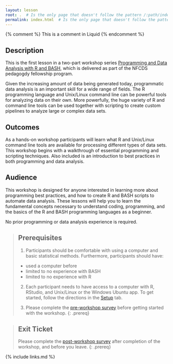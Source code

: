 ```yaml
---
layout: lesson
root: .  # Is the only page that doesn't follow the pattern /:path/index.html
permalink: index.html  # Is the only page that doesn't follow the pattern /:path/index.html
---
```


<!-- this is an html comment -->

{% comment %} This is a comment in Liquid {% endcomment %}

## Description
This is the first lesson in a two-part workshop series [Programming and Data Analysis with R and BASH](https://elizabethbrooks.github.io/NFCDSWorkshop_BeginnersGuide_BioinformaticsDataAnalysis/), which is delivered as part of the NFCDS pedagogdy fellowship program. 

Given the increasing amount of data being generated today, programmatic data analysis is an important skill for a wide range of fields. The R programming language and Unix/Linux command line can be powerful tools for analyzing data on their own. More powerfully, the huge variety of R and command line tools can be used together with scripting to create custom pipelines to analyze large or complex data sets.

## Outcomes
As a hands-on workshop participants will learn what R and Unix/Linux command line tools are available for processing different types of data sets. This workshop begins with a walkthrough of essential programming and scripting techniques. Also included is an introduction to best practices in both programming and data analysis.

## Audience
This workshop is designed for anyone interested in learning more about programming best practices, and how to create R and BASH scripts to automate data analysis. These lessons will help you to learn the fundamental concepts necessary to understand coding, programming, and the basics of the R and BASH programming languages as a beginner.

No prior programming or data analysis experience is required.

> ## Prerequisites
>
> 1. Participants should be comfortable with using a computer and basic statistical methods. Furthermore, participants should have:
> - used a computer before
> - limited to no experience with BASH
> - limited to no experience with R
>
> 2. Each participant needs to have access to a computer with R, RStudio, and Unix/Linux or the Windows Ubuntu app. To get started, follow the directions in the [Setup](setup.html) tab. 
>
> 3. Please complete the [pre-workshop survey][preSurvey] before getting started with the workshop.
{: .prereq}

> ## Exit Ticket
> 
> Please complete the [post-workshop survey][postSurvey] after completion of the workshop, and before you leave.
{: .prereq}

<!-- {% include syllabus.html %} -->

[preSurvey]: https://forms.gle/djkoZpj4GeeQA7yQ6
[postSurvey]: https://forms.gle/Gg4PMerdxVXULtEAA

{% include links.md %}

